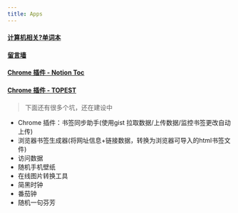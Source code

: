 ```yaml
---
title: Apps
---
```


#### [计算机相关?单词本](/cs_english)
#### [留言墙](/comment/)
#### [Chrome 插件 - Notion Toc](https://github.com/scarsu/Notion-Chrome-Toc-Extension)
#### [Chrome 插件 - TOPEST](https://github.com/scarsu/Topest-Chrome-Extension)

> 下面还有很多个坑，还在建设中

- Chrome 插件：书签同步助手(使用gist 拉取数据/上传数据/监控书签更改自动上传)
- 浏览器书签生成器(将网址信息+链接数据，转换为浏览器可导入的html书签文件)
- 访问数据
- 随机手机壁纸
- 在线图片转换工具
- 简黑时钟
- 番茄钟
- 随机一句芬芳

<!-- #### 7.愿望清单 -->
<!-- ```js
//有想的请联系我邮箱  scarsu001@gmail.com
``` -->